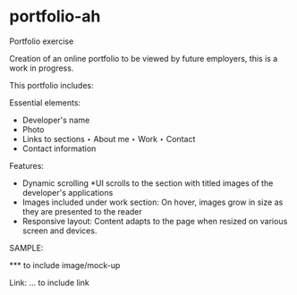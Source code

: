 # portfolio-ah

Portfolio exercise

Creation of an online portfolio to be viewed by future employers, this is a work in progress.

This portfolio includes:

Essential elements:

* Developer's name
* Photo
* Links to sections
    ‣ About me
    ‣ Work
    ‣ Contact
* Contact information

Features:

- Dynamic scrolling 
    *UI scrolls to the section with titled images of the developer's applications
- Images included under work section:
    On hover, images grow in size as they are presented to the reader
- Responsive layout:
    Content adapts to the page when resized on various screen and devices.

SAMPLE:

*** to include image/mock-up

Link: ... to include link